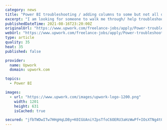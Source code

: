 ```yaml
---
category: news
title: "Power BI troubleshooting / adding columns to some but not all data sources"
excerpt: "I am looking for someone to walk me through/ help troubleshoot the following power Bi issue. I connect my PBI desktop to a folder where files are delivered daily. For this example let's say files 1,2 and 3 all have columns A,B and C on them. Now the client ..."
publishedDateTime: 2021-08-16T23:20:00Z
originalUrl: "https://www.upwork.com/freelance-jobs/apply/Power-troubleshooting-adding-columns-some-but-not-all-data-sources_~016959480f9a4874de/"
webUrl: "https://www.upwork.com/freelance-jobs/apply/Power-troubleshooting-adding-columns-some-but-not-all-data-sources_~016959480f9a4874de/"
type: article
quality: 35
heat: 35
published: false

provider:
  name: Upwork
  domain: upwork.com

topics:
  - Power BI

images:
  - url: "https://www.upwork.com/images/upwork-logo-1200.png"
    width: 1201
    height: 631
    isCached: true

secured: "jfbTWDwITw7HHgHqLDBy+K0IGUAniYZpsTfoC6OERU3aHzWwPf+IOsXTNg4tGJCL2Qofw1G/bptF3Ui/YcEl7PdJM9G5Ka88RelcA5I1SJ7ccfkn4YJcF8AsTJL+CAODp1v1hETj6/zIEC3zIgGcVdptGhbfwOeBUcjkEg8tQdqm2UbgrOHEtWGqSIYPGW3jQ/hafFN6tR8mCTvKR6SfFt4pJkuO1oT5CqEov1SbUVardUBxDKcd2l+Q5IjxDp5TLudUWOVkjwkoy9uHPWXPst2ZcFf3p9xzx0clMa6b8Rpjt7Cf8BuJxrzBpeCWGNFaHAgor1piyfaDzzH9bSxMiQvtZxViTzWhI43SLaiLTyQ=;FKuDIi8VKlD45JH4/6HGcw=="
---
```


